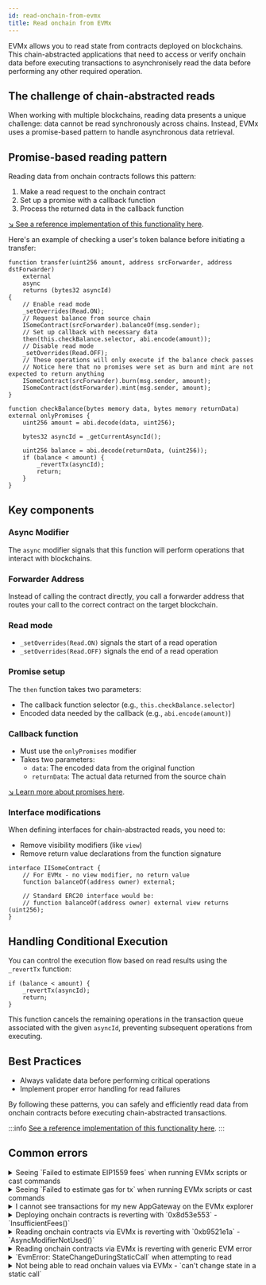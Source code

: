 ```yaml
---
id: read-onchain-from-evmx
title: Read onchain from EVMx
---
```


EVMx allows you to read state from contracts deployed on blockchains. This chain-abstracted applications that need to access or verify onchain data before executing transactions to asynchronisely read the data before performing any other required operation.

## The challenge of chain-abstracted reads

When working with multiple blockchains, reading data presents a unique challenge: data cannot be read synchronously across chains. Instead, EVMx uses a promise-based pattern to handle asynchronous data retrieval.

## Promise-based reading pattern

Reading data from onchain contracts follows this pattern:

1. Make a read request to the onchain contract
2. Set up a promise with a callback function
3. Process the returned data in the callback function

[↘ See a reference implementation of this functionality here](https://github.com/SocketDotTech/socket-test-app/tree/master/src/read).

Here's an example of checking a user's token balance before initiating a transfer:

```solidity
function transfer(uint256 amount, address srcForwarder, address dstForwarder)
    external
    async
    returns (bytes32 asyncId)
{
    // Enable read mode
    _setOverrides(Read.ON);
    // Request balance from source chain
    ISomeContract(srcForwarder).balanceOf(msg.sender);
    // Set up callback with necessary data
    then(this.checkBalance.selector, abi.encode(amount));
    // Disable read mode
    _setOverrides(Read.OFF);
    // These operations will only execute if the balance check passes
    // Notice here that no promises were set as burn and mint are not expected to return anything
    ISomeContract(srcForwarder).burn(msg.sender, amount);
    ISomeContract(dstForwarder).mint(msg.sender, amount);
}

function checkBalance(bytes memory data, bytes memory returnData) external onlyPromises {
    uint256 amount = abi.decode(data, uint256);

    bytes32 asyncId = _getCurrentAsyncId();

    uint256 balance = abi.decode(returnData, (uint256));
    if (balance < amount) {
        _revertTx(asyncId);
        return;
    }
}
```

## Key components

### Async Modifier

The `async` modifier signals that this function will perform operations that interact with blockchains.

### Forwarder Address

Instead of calling the contract directly, you call a forwarder address that routes your call to the correct contract on the target blockchain.

### Read mode

- `_setOverrides(Read.ON)` signals the start of a read operation
- `_setOverrides(Read.OFF)` signals the end of a read operation

### Promise setup

The `then` function takes two parameters:
- The callback function selector (e.g., `this.checkBalance.selector`)
- Encoded data needed by the callback (e.g., `abi.encode(amount)`)

### Callback function

- Must use the `onlyPromises` modifier
- Takes two parameters:
  - `data`: The encoded data from the original function
  - `returnData`: The actual data returned from the source chain

[↘ Learn more about promises here](/promises).

### Interface modifications

When defining interfaces for chain-abstracted reads, you need to:
- Remove visibility modifiers (like `view`)
- Remove return value declarations from the function signature

```solidity
interface IISomeContract {
    // For EVMx - no view modifier, no return value
    function balanceOf(address owner) external;

    // Standard ERC20 interface would be:
    // function balanceOf(address owner) external view returns (uint256);
}
```

## Handling Conditional Execution

You can control the execution flow based on read results using the `_revertTx` function:

```solidity
if (balance < amount) {
    _revertTx(asyncId);
    return;
}
```

This function cancels the remaining operations in the transaction queue associated with the given `asyncId`, preventing subsequent operations from executing.

## Best Practices

- Always validate data before performing critical operations
- Implement proper error handling for read failures

By following these patterns, you can safely and efficiently read data from onchain contracts before executing chain-abstracted transactions.

:::info
[See a reference implementation of this functionality here](https://github.com/SocketDotTech/socket-test-app/tree/master/src/read).
:::

## Common errors

<details>
   <summary>Seeing `Failed to estimate EIP1559 fees` when running EVMx scripts or cast commands</summary>

    Please ensure you have `--legacy` flag when running the commands.
</details>

<details>
   <summary>Seeing `Failed to estimate gas for tx` when running EVMx scripts or cast commands</summary>

    Please ensure you have ` --with-gas-price 0` flag when running scripts and ` --gas-price 0` flag when running commands.
</details>

<details>
   <summary>I cannot see transactions for my new AppGateway on the EVMx explorer</summary>

    If you are running the forge scripts in the starter-kit. Please confirm you have updated the `APP_GATEWAY` variable on the `.env` file.

    If you have exported your `.env` file, please confirm that the variable is up to date on your environment.
</details>

<details>
   <summary>Deploying onchain contracts is reverting with `0x8d53e553` - `InsufficientFees()`</summary>

    Please confirm you have deposited enough to pay for fees.
    - See how to [Deposit funds](/getting-started#deposit-funds).
    - [Check your AppGateway fee balance](/getting-started#check-your-appgateway-fee-balance).
</details>

<details>
   <summary>Reading onchain contracts via EVMx is reverting with `0xb9521e1a` - `AsyncModifierNotUsed()`</summary>

    Please confirm the function you're calling has the `async` modifier as it is expected to wait for a promise since it is either reading or writing information onchain. See [key components for onchain reads](/read-onchain-from-evmx#key-components).
</details>

<details>
   <summary>Reading onchain contracts via EVMx is reverting with generic EVM error</summary>

    Please confirm you are
    - Passing the forwarder contract address and not the onchain contract address. See [key components for onchain reads](/read-onchain-from-evmx#key-components)
    - Setting the expected overrides to read. See [Promise-based reading pattern](/read-onchain-from-evmx#promise-based-reading-pattern).
</details>

<details>
   <summary>`EvmError: StateChangeDuringStaticCall` when attempting to read</summary>

   Please ensure your interfaces have modifiers stripped. See [Interface modifications](/read-onchain-from-evmx#interface-modifications) for more information.
</details>

<details>
   <summary>Not being able to read onchain values via EVMx - `can't change state in a static call`</summary>

    Please confirm you are setting a promise to read the value after requesting an onchain read. See [key components for onchain reads](/read-onchain-from-evmx#key-components)

    Remember you cannot directly perform actions when reading values as calls are asynchronous. For instance, this means that `require(ICounter(forwarder).value() == 0)` is not possible. You will need to confirm the read value is zero on the promise handling. See [Promise-based reading pattern](/read-onchain-from-evmx#promise-based-reading-pattern).
</details>
